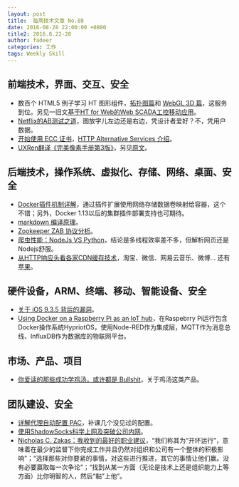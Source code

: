 ```yaml
---
layout: post
title:  每周技术文章 No.88
date: 2016-08-28 22:00:00 +0800
title2: 2016.8.22-28
author: fadeer
categories: 工作
tags: Weekly Skill
---
```


前端技术，界面、交互、安全
----
* 数百个 HTML5 例子学习 HT 图形组件，[拓扑图篇](http://www.hightopo.com/blog/461.html)和 [WebGL 3D 篇](http://www.hightopo.com/blog/504.html)，这服务到位。另见一旧文[基于HT for Web的Web SCADA工控移动应用](http://www.hightopo.com/blog/402.html)。
* [Netflix的AB测试之道](http://colachan.com/post/3519)，图放字儿左边还是右边，凭设计者爱好？不，凭用户数据。
* [开始使用 ECC 证书](https://imququ.com/post/ecc-certificate.html)，[HTTP Alternative Services 介绍](https://imququ.com/post/http-alt-svc.html)。
* [UXRen翻译《完美像素手册第3版》](http://uxren.cn/?p=43235)，另见[原文](https://ustwo.com/blog/the-ustwo-pixel-perfect-precision-handbook-3/)。

后端技术，操作系统、虚拟化、存储、网络、桌面、安全
----
* [Docker插件机制详解](https://yq.aliyun.com/articles/59420)，通过插件扩展使用网络存储数据卷映射给容器，这个不错；另外，Docker 1.13以后的集群插件部署支持也可期待。
* [markdown 编译原理](http://villainhr.com/page/2016/08/26/markdown%20%E7%BC%96%E8%AF%91%E5%8E%9F%E7%90%86)。
* [Zookeeper ZAB 协议分析](http://blog.jobbole.com/104985/)。
* [爬虫性能：NodeJs VS Python](https://segmentfault.com/a/1190000006741610)，结论是多线程效率差不多，但解析网页还是Nodejs舒服。
* [从HTTP响应头看各家CDN缓存技术](https://segmentfault.com/a/1190000006673084)，淘宝、微信、网易云音乐、微博... 还有[苹果](https://segmentfault.com/a/1190000006739522)。

硬件设备，ARM、终端、移动、智能设备、安全
----
* [关于 iOS 9.3.5 背后的漏洞](http://tech2ipo.com/10032085)。
* [Using Docker on a Raspberry Pi as an IoT hub](http://sample.org.uk/blog/post/rpi_docker_iot)，在Raspebrry Pi运行包含Docker操作系统HypriotOS，使用Node-RED作为集成层，MQTT作为消息总线、InfluxDB作为数据库的物联网平台。

市场、产品、项目
----
* [你爱读的那些成功学鸡汤，或许都是 Bullshit](http://tech2ipo.com/10032016)，关于鸡汤这类产品。

团队建设、安全
----
<!--preview-end-->
* [详解代理自动配置 PAC](http://www.barretlee.com/blog/2016/08/25/pac-file/)，补课几个没见过的配置。
* [使用ShadowSocks科学上网及突破公司内网](http://www.chinagfw.org/2016/08/shadowsocks.html)。
* [Nicholas C. Zakas：我收到的最好的职业建议](http://www.biaodianfu.com/the-best-career-advice-ive-received.html)，“我们称其为“开环运行”，意味着在最少的监督下你完成工作并且仍然对组织和公司有一个整体的积极影响”；“选择那些对你要紧的事情，对这些进行推进，其它的事情让他们赢。没有必要赢取每一次争论”；“找到从某一方面（无论是技术上还是组织能力上等方面）比你明智的人，然后“黏”上他”。



